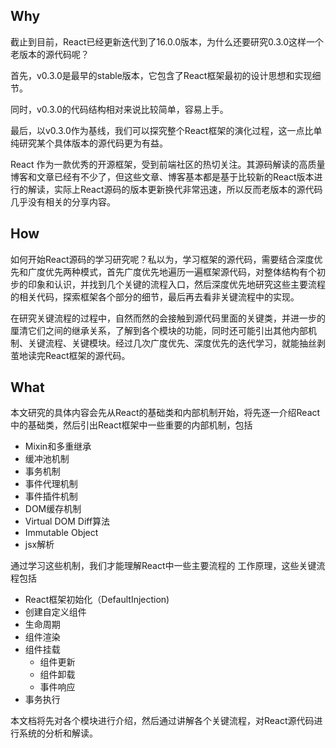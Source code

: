 ## Why
截止到目前，React已经更新迭代到了16.0.0版本，为什么还要研究0.3.0这样一个老版本的源代码呢？

首先，v0.3.0是最早的stable版本，它包含了React框架最初的设计思想和实现细节。

同时，v0.3.0的代码结构相对来说比较简单，容易上手。

最后，以v0.3.0作为基线，我们可以探究整个React框架的演化过程，这一点比单纯研究某个具体版本的源代码更为有益。

React 作为一款优秀的开源框架，受到前端社区的热切关注。其源码解读的高质量博客和文章已经有不少了，但这些文章、博客基本都是基于比较新的React版本进行的解读，实际上React源码的版本更新换代非常迅速，所以反而老版本的源代码几乎没有相关的分享内容。

## How
如何开始React源码的学习研究呢？私以为，学习框架的源代码，需要结合深度优先和广度优先两种模式，首先广度优先地遍历一遍框架源代码，对整体结构有个初步的印象和认识，并找到几个关键的流程入口，然后深度优先地研究这些主要流程的相关代码，探索框架各个部分的细节，最后再去看非关键流程中的实现。

在研究关键流程的过程中，自然而然的会接触到源代码里面的关键类，并进一步的厘清它们之间的继承关系，了解到各个模块的功能，同时还可能引出其他内部机制、关键流程、关键模块。经过几次广度优先、深度优先的迭代学习，就能抽丝剥茧地读完React框架的源代码。

## What
本文研究的具体内容会先从React的基础类和内部机制开始，将先逐一介绍React中的基础类，然后引出React框架中一些重要的内部机制，包括
- Mixin和多重继承
- 缓冲池机制
- 事务机制
- 事件代理机制
- 事件插件机制
- DOM缓存机制
- Virtual DOM Diff算法
- Immutable Object
- jsx解析

通过学习这些机制，我们才能理解React中一些主要流程的
工作原理，这些关键流程包括

- React框架初始化（DefaultInjection)
- 创建自定义组件
- 生命周期
- 组件渲染
- 组件挂载
  -  组件更新
  -  组件卸载
  -  事件响应
- 事务执行

本文档将先对各个模块进行介绍，然后通过讲解各个关键流程，对React源代码进行系统的分析和解读。
